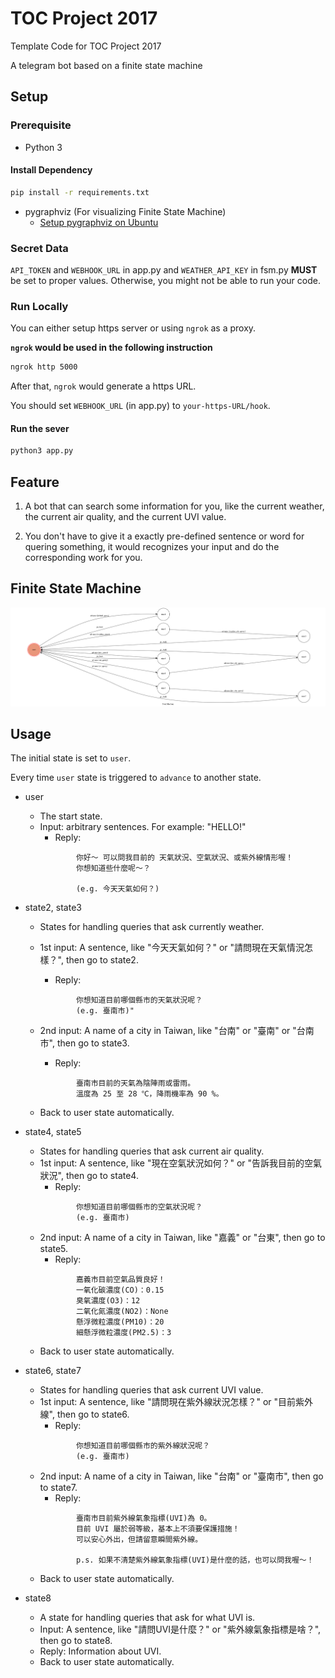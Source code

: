 # TOC Project 2017

Template Code for TOC Project 2017

A telegram bot based on a finite state machine

## Setup

### Prerequisite
* Python 3

#### Install Dependency
```sh
pip install -r requirements.txt
```

* pygraphviz (For visualizing Finite State Machine)
    * [Setup pygraphviz on Ubuntu](http://www.jianshu.com/p/a3da7ecc5303)

### Secret Data

`API_TOKEN` and `WEBHOOK_URL` in app.py and `WEATHER_API_KEY` in fsm.py **MUST** be set to proper values.
Otherwise, you might not be able to run your code.

### Run Locally
You can either setup https server or using `ngrok` as a proxy.

**`ngrok` would be used in the following instruction**

```sh
ngrok http 5000
```

After that, `ngrok` would generate a https URL.

You should set `WEBHOOK_URL` (in app.py) to `your-https-URL/hook`.

#### Run the sever

```sh
python3 app.py
```

## Feature
1. A bot that can search some information for you, like the current weather, the current air quality, and the current UVI value.

2. You don't have to give it a exactly pre-defined sentence or word for quering something, it would recognizes your input and do the corresponding work for you. 

## Finite State Machine
![fsm](./img/show-fsm.png)

## Usage
The initial state is set to `user`.

Every time `user` state is triggered to `advance` to another state.

* user
	* The start state.
	* Input: arbitrary sentences. For example: "HELLO!"
		* Reply:
        ``` 
				你好～ 可以問我目前的 天氣狀況、空氣狀況、或紫外線情形喔！
				你想知道些什麼呢～？
				
				(e.g. 今天天氣如何？)
        ```

* state2, state3
    * States for handling queries that ask currently weather.
    * 1st input: A sentence, like "今天天氣如何？" or "請問現在天氣情況怎樣？", then go to state2.
	    * Reply:
        ```
	            你想知道目前哪個縣市的天氣狀況呢？
	            (e.g. 臺南市)"
        ```

	* 2nd input: A name of a city in Taiwan, like "台南" or "臺南" or "台南市", then go to state3.
	    * Reply:
        ```
                臺南市目前的天氣為陰陣雨或雷雨。
                溫度為 25 至 28 ℃，降雨機率為 90 %。
        ```
    * Back to user state automatically.
    
* state4, state5
    * States for handling queries that ask current air quality.
    * 1st input: A sentence, like "現在空氣狀況如何？" or "告訴我目前的空氣狀況", then go to state4.
        * Reply:
        ```
                你想知道目前哪個縣市的空氣狀況呢？
                (e.g. 臺南市)
        ```
    * 2nd input: A name of a city in Taiwan, like "嘉義" or "台東", then go to state5.
        * Reply:
        ```
                嘉義市目前空氣品質良好！
                一氧化碳濃度(CO)：0.15
                臭氧濃度(O3)：12
                二氧化氮濃度(NO2)：None
                懸浮微粒濃度(PM10)：20
                細懸浮微粒濃度(PM2.5)：3
        ```
    * Back to user state automatically.
    
* state6, state7
    * States for handling queries that ask current UVI value.
    * 1st input: A sentence, like "請問現在紫外線狀況怎樣？" or "目前紫外線", then go to state6.
        * Reply:
        ```
                你想知道目前哪個縣市的紫外線狀況呢？
                (e.g. 臺南市)
        ```
    * 2nd input: A name of a city in Taiwan, like "台南" or "臺南市", then go to state7.
        * Reply:
        ```
                臺南市目前紫外線氣象指標(UVI)為 0。
                目前 UVI 屬於弱等級，基本上不須要保護措施！
                可以安心外出，但請留意瞬間紫外線。

                p.s. 如果不清楚紫外線氣象指標(UVI)是什麼的話，也可以問我喔～！
        ```
    * Back to user state automatically.
    
* state8
    * A state for handling queries that ask for what UVI is.
    * Input: A sentence, like "請問UVI是什麼？" or "紫外線氣象指標是啥？", then go to state8.
    * Reply: Information about UVI.
    * Back to user state automatically.
